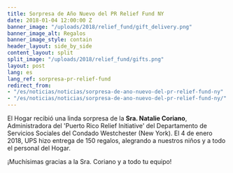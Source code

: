 ```yaml
---
title: Sorpresa de Año Nuevo del PR Relief Fund NY
date: 2018-01-04 12:00:00 Z
banner_image: "/uploads/2018/relief_fund/gift_delivery.png"
banner_image_alt: Regalos
banner_image_style: contain
header_layout: side_by_side
content_layout: split
split_image: "/uploads/2018/relief_fund/gifts.png"
layout: post
lang: es
lang_ref: sorpresa-pr-relief-fund
redirect_from:
- "/es/noticias/noticias/sorpresa-de-ano-nuevo-del-pr-relief-fund-ny"
- "/es/noticias/noticias/sorpresa-de-ano-nuevo-del-pr-relief-fund-ny/"
---
```


El Hogar recibió una linda sorpresa de la <b>Sra. Natalie Coriano</b>, Administradora del  'Puerto Rico Relief Initiative' del Departamento de Servicios Sociales del Condado Westchester (New York). El 4 de enero 2018, UPS hizo entrega de 150 regalos, alegrando a nuestros niños y a todo el personal del Hogar.

¡Muchísimas gracias a la Sra. Coriano y a todo tu equipo!

